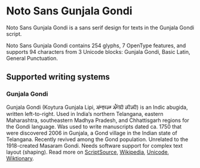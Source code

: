 
# Noto Sans Gunjala Gondi

Noto Sans Gunjala Gondi is a sans serif design for texts in the Gunjala Gondi script. 

Noto Sans Gunjala Gondi contains 254 glyphs, 7 OpenType features, and supports 94 characters from 3 Unicode blocks: Gunjala Gondi, Basic Latin, General Punctuation.


## Supported writing systems


### Gunjala Gondi

Gunjala Gondi (Koytura Gunjala Lipi, 𑵶𑶍𑶕𑶀𑵵𑶊 𑵶𑶓𑶕𑶂𑶋 𑵵𑶋𑶅𑶋) is an Indic abugida, written left-to-right. Used in India’s northern Telangana, eastern Maharashtra, southeastern Madhya Pradesh, and Chhattisgarh regions for the Gondi language. Was used to write manuscripts dated ca. 1750 that were discovered 2006 in Gunjala, a Gond village in the Indian state of Telangana. Recently revived among the Gond population. Unrelated to the 1918-created Masaram Gondi. Needs software support for complex text layout (shaping). Read more on [ScriptSource](https://scriptsource.org/scr/Gong), [Wikipedia](https://en.wikipedia.org/wiki/ISO_15924:Gong), [Unicode](https://www.unicode.org/versions/Unicode13.0.0/ch13.pdf#G39306), [Wiktionary](https://en.wiktionary.org/wiki/Category:Gunjala_Gondi_script).


